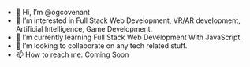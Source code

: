 - 👋 Hi, I’m @ogcovenant
- 👀 I’m interested in Full Stack Web Development, VR/AR development, Artificial Intelligence, Game Development.
- 🌱 I’m currently learning Full Stack Web Development With JavaScript.
- 💞️ I’m looking to collaborate on any tech related stuff.
- 📫 How to reach me: Coming Soon

<!---
ogcovenant/ogcovenant is a ✨ special ✨ repository because its `README.md` (this file) appears on your GitHub profile.
You can click the Preview link to take a look at your changes.
--->
